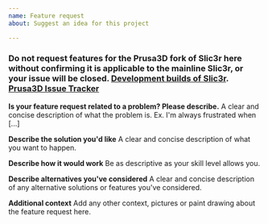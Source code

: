 ```yaml
---
name: Feature request
about: Suggest an idea for this project

---
```


### Do not request features for the Prusa3D fork of Slic3r here without confirming it is applicable to the mainline Slic3r, or your issue will be closed. [Development builds of Slic3r](https://dl.slic3r.org/dev). [Prusa3D Issue Tracker](https://github.com/Prusa3D/Slic3r/issues)

**Is your feature request related to a problem? Please describe.**
A clear and concise description of what the problem is. Ex. I'm always frustrated when [...]

**Describe the solution you'd like**
A clear and concise description of what you want to happen.

**Describe how it would work**
Be as descriptive as your skill level allows you.

**Describe alternatives you've considered**
A clear and concise description of any alternative solutions or features you've considered.

**Additional context**
Add any other context, pictures or paint drawing about the feature request here.
